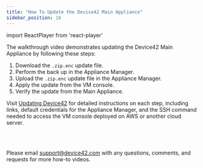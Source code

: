 ```yaml
---
title: "How To Update the Device42 Main Appliance"
sidebar_position: 18
---
```


import ReactPlayer from 'react-player'

The walkthrough video demonstrates updating the Device42 Main Appliance by following these steps:
1. Download the `.zip.enc` update file.
2. Perform the back up in the Appliance Manager.
3. Upload the `.zip.enc` update file in the Appliance Manager.
4. Apply the update from the VM console.
5. Verify the update from the Main Appliance.

Visit [Updating Device42](administration/updating-device42.mdx) for detailed instructions on each step, including links, default credentials for the Appliance Manager, and the SSH command needed to access the VM console deployed on AWS or another cloud server.

<ReactPlayer controls url='https://device42.wistia.com/medias/rn694vqehp' />
<br/><br/>

Please email [support@device42.com](mailto:support@device42.com) with any questions, comments, and requests for more how-to videos.
